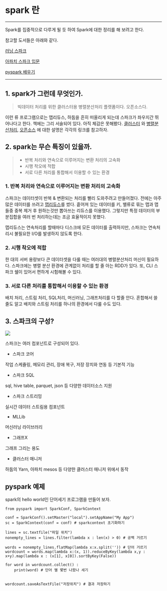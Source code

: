 # spark 란

---

Spark를 집중적으로 다루게 될 듯 하여 Spark에 대한 정리를 해 보려고 한다.

참고할 도서들은 아래와 같다.

[러닝 스파크](http://shopping.interpark.com/product/productInfo.do?prdNo=3785953506&dispNo=008001083&smid1=common_prd)

[아파치 스파크 입문](http://shopping.interpark.com/product/productInfo.do?prdNo=5109587977&dispNo=008001083&smid1=common_prd)

[pyspark 배우기](http://shopping.interpark.com/product/productInfo.do?prdNo=5220183143&dispNo=008001083&smid1=common_prd)

---

## 1. spark가 그런데 무엇인가.

> 빅데이터 처리를 위한 클러스터용 병렬분산처리 플랫폼이다. 오픈소스다.

이런 류 프로그램으로는 맵리듀스, 하둡을 흔히 떠올리게 되는데 스파크가 좌우지간 뛰어나다고 한다. 책에는 그리 서술되어 있다. 아직 체감은 못해봤다.
[클러스터](https://github.com/hero0926/HERO_TIL/blob/master/General/Cluster.mdown) 와 [병렬분산처리](), [오픈소스](https://github.com/hero0926/HERO_TIL/blob/master/General/license.md) 에 대한 설명은 각각의 링크를 참고하자.


## 2. spark는 무슨 특징이 있을까.

> - 반복 처리와 연속으로 이루어지는 변환 처리의 고속화<br>
> - 시행 착오에 적합<br>
> - 서로 다른 처리를 통합해서 이용할 수 있는 환경

### 1. 반복 처리와 연속으로 이루어지는 변환 처리의 고속화

스파크는 데이터셋이 반복 & 변환되는 처리를 빨리 도와주려고 만들어졌다. 전에는 아주 많은 데이터를 쓰려고 [맵리듀스](https://github.com/hero0926/HERO_TIL/blob/master/General/hadoop_spark.md)를 썼다. 흩어져 있는 데이터를 키, 밸류로 묶는 맵과 맵들중 중복 제거 후 원하는것만 뽑아쓰는 리듀스를 이용했다. 그렇지만 특정 데이터의 부분집합을 여러 번 처리하는데는 조금 효율적이지 못했다.

맵리듀스는 연속처리를 할때마다 디스크에 모든 데이터를 출력하지만, 스파크는 연속처리시 불필요한 I/O를 발생하지 않도록 한다.

### 2. 시행 착오에 적합

한 대의 서버 용량보다 큰 데이터셋을 다룰 때는 여러대의 병렬분산처리 머신이 필요하다. 스파크에는 병렬 분산 환경에 관계없이 처리를 할 줄 아는 RDD가 있다. 또, CLI 스파크 쉘이 있어서 편하게 시험해볼 수 있다.

### 3. 서로 다른 처리를 통합해서 이용할 수 있는 환경

배치 처리, 스트림 처리, SQL처리, 머신러닝, 그래프처리를 다 할줄 안다. 혼합해서 쓸 줄도 알고 배치와 스트림 처리를 하나의 환경에서 다룰 수도 있다.


## 3. 스파크의 구성?

![](https://encrypted-tbn0.gstatic.com/images?q=tbn:ANd9GcSmJuKf2hKruVBF1Bdr_zmLQvRbRvw2TomdkaoZYR80szcSERHE6w)

스파크는 여러 컴포넌트로 구성되어 있다.

- 스파크 코어

작업 스케쥴링, 메모리 관리, 장애 복구, 저장 장치와 연동 등 기본적 기능

- 스파크 SQL

sql, hive table, parquet, json 등 다양한 데이터소스 지원

- 스파크 스트리밍

실시간 데이터 스트림용 컴포넌트

- MLLib

머신러닝 라이브러리

- 그래프X

그래프 그리는 용도

- 클러스터 매니저

하둡의 Yarn, 아파치 mesos 등 다양한 클러스터 매니저 위에서 동작


## pyspark 예제

spark의 hello world인 단어세기 프로그램을 만들어 보자.

```
from pyspark import SparkConf, SparkContext

conf = SparkConf().setMaster("local").setAppName("My App")
sc = SparkContext(conf = conf) # sparkcontext 초기화하기

lines = sc.textfile("파일 위치")
nonempty_lines = lines.filter(lambda x : len(x) > 0) # 공백 거르기

words = nonempty_lines.flatMap(lambda x:x.split('')) # 단어 거르기
wordcount = words.map(lambda x:(x, 1)).reduceByKey(lambda x,y : x+y).map(lambda x : (x[1], x[0]).sortByKey(False))

for word in wordcount.collect() :
    print(word) # 단어 별 몇번 나왔나 세기


wordcount.saveAsTextFile("저장위치") # 결과 저장하기
```
